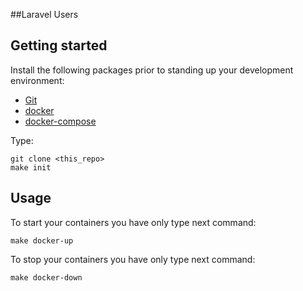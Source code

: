 ##Laravel Users

## Getting started

Install the following packages prior to standing up your development environment:

- [Git](https://git-scm.com/)
- [docker](https://docs.docker.com/engine/installation/)
- [docker-compose](https://docs.docker.com/compose/install/)

Type:
```
git clone <this_repo>
make init
```
## Usage

To start your containers you have only type next command:
```
make docker-up
```

To stop your containers you have only type next command:

```make docker-down```
